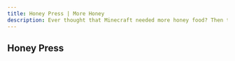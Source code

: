 ```yaml
---
title: Honey Press | More Honey
description: Ever thought that Minecraft needed more honey food? Then this is your mod! This mod adds more than 5+ honey foods. Use it to replenish those health and hunger points and have some good buffs.
---
```


## Honey Press

<ShapedRecipe
a1="honeycomb" b1="honeycomb" c1=""
a2="oak_planks" b2="oak_planks" c2=""
a3="oak_planks" b3="oak_planks" c3=""
output="morehoney:honey_press"/>
